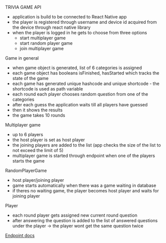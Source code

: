 TRIVIA GAME API

- application is build to be connected to React Native app
- the player is registered through username and device id acquired from the device through react native library
- when the player is logged in he gets to choose from three options
  - start multiplayer game
  - start random player game
  - join multiplayer game


Game in general
- when game object is generated, list of 6 categories is assigned
- each game object has booleans isFinished, hasStarted which tracks the state of the game
- each game has generated unique hashcode and unique shortcode - the shortcode is used as path variable
- each round each player chooses random question from one of the categories
- after each guess the application waits till all players have guessed
- then it shows the results
- the game takes 10 rounds


Multiplayer game
- up to 6 players
- the host player is set as host player
- the joining players are added to the list (app checks the size of the list to not exceed the limit of 5)
- multiplayer game is started through endpoint when one of the players starts the game

RandomPlayerGame
- host player/joining player
- game starts automatically when there was a game waiting in database
- if theres no waiting game, the player becomes host player and waits for joining player

Player
- each round player gets assigned new current round question
- after answering the question is added to the list of answered questions under the player -> the player wont get the same question twice


[Endpoint docs](api-docs.md)
